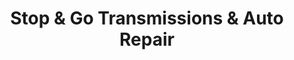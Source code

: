 ---
title: "Stop & Go Transmissions & Auto Repair"
url: /bridgeport/stop-and-go-transmissions-and-auto-repair/
shop: car repair
---